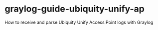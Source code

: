 # graylog-guide-ubiquity-unify-ap
How to receive and parse Ubiquity Unify Access Point logs with Graylog

